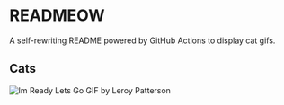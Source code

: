 # READMEOW

A self-rewriting README powered by GitHub Actions to display cat gifs.

## Cats

![Im Ready Lets Go GIF by Leroy Patterson](https://media4.giphy.com/media/CjmvTCZf2U3p09Cn0h/200.gif?cid=9acd02dazarja42e2naolaqx0yab24mb94hxn45ltvbq6nm3&ep=v1_gifs_search&rid=200.gif&ct=g)
